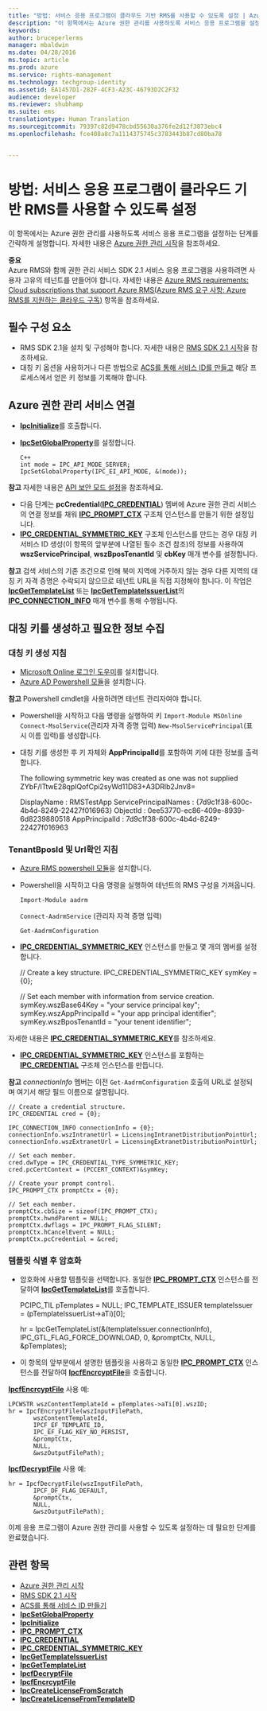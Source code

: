 ```yaml
---
title: "방법: 서비스 응용 프로그램이 클라우드 기반 RMS를 사용할 수 있도록 설정 | Azure RMS"
description: "이 항목에서는 Azure 권한 관리를 사용하도록 서비스 응용 프로그램을 설정하는 단계를 간략하게 설명합니다."
keywords: 
author: bruceperlerms
manager: mbaldwin
ms.date: 04/28/2016
ms.topic: article
ms.prod: azure
ms.service: rights-management
ms.technology: techgroup-identity
ms.assetid: EA1457D1-282F-4CF3-A23C-46793D2C2F32
audience: developer
ms.reviewer: shubhamp
ms.suite: ems
translationtype: Human Translation
ms.sourcegitcommit: 79397c82d9478cbd55630a376fe2d12f3873ebc4
ms.openlocfilehash: fce408a8c7a1114375745c3783443b87cd80ba78


---
```


# 방법: 서비스 응용 프로그램이 클라우드 기반 RMS를 사용할 수 있도록 설정

이 항목에서는 Azure 권한 관리를 사용하도록 서비스 응용 프로그램을 설정하는 단계를 간략하게 설명합니다. 자세한 내용은 [Azure 권한 관리 시작](https://technet.microsoft.com/library/jj585016.aspx)을 참조하세요.

**중요**  
Azure RMS와 함께 권한 관리 서비스 SDK 2.1 서비스 응용 프로그램을 사용하려면 사용자 고유의 테넌트를 만들어야 합니다. 자세한 내용은 [Azure RMS requirements: Cloud subscriptions that support Azure RMS(Azure RMS 요구 사항: Azure RMS를 지원하는 클라우드 구독)](../get-started/requirements-subscriptions.md) 항목을 참조하세요.

## 필수 구성 요소

-   RMS SDK 2.1을 설치 및 구성해야 합니다. 자세한 내용은 [RMS SDK 2.1 시작](getting-started-with-ad-rms-2-0.md)을 참조하세요.
-   대칭 키 옵션을 사용하거나 다른 방법으로 [ACS를 통해 서비스 ID를 만들고](https://msdn.microsoft.com/en-us/library/gg185924.aspx) 해당 프로세스에서 얻은 키 정보를 기록해야 합니다.

## Azure 권한 관리 서비스 연결

-   [**IpcInitialize**](/rights-management/sdk/2.1/api/win/functions#msipc_ipcinitialize)를 호출합니다.
-   [**IpcSetGlobalProperty**](/rights-management/sdk/2.1/api/win/functions#msipc_ipcsetglobalproperty)를 설정합니다.

        C++
        int mode = IPC_API_MODE_SERVER;
        IpcSetGlobalProperty(IPC_EI_API_MODE, &(mode));


  **참고** 자세한 내용은 [API 보안 모드 설정](setting-the-api-security-mode-api-mode.md)을 참조하세요.

     
-   다음 단계는 **pcCredential**([**IPC\_CREDENTIAL**](/rights-management/sdk/2.1/api/win/ipc_credential#msipc_ipc_credential)) 멤버에 Azure 권한 관리 서비스의 연결 정보를 채워 [**IPC\_PROMPT\_CTX**](/rights-management/sdk/2.1/api/win/ipc_prompt_ctx#msipc_ipc_prompt_ctx) 구조체 인스턴스를 만들기 위한 설정입니다.
-   [**IPC\_CREDENTIAL\_SYMMETRIC\_KEY**](/rights-management/sdk/2.1/api/win/ipc_credential_symmetric_key#msipc_ipc_credential_symmetric_key) 구조체 인스턴스를 만드는 경우 대칭 키 서비스 ID 생성(이 항목의 앞부분에 나열된 필수 조건 참조)의 정보를 사용하여 **wszServicePrincipal**, **wszBposTenantId** 및 **cbKey** 매개 변수를 설정합니다.

**참고** 검색 서비스의 기존 조건으로 인해 북미 지역에 거주하지 않는 경우 다른 지역의 대칭 키 자격 증명은 수락되지 않으므로 테넌트 URL을 직접 지정해야 합니다. 이 작업은 [**IpcGetTemplateList**](/rights-management/sdk/2.1/api/win/functions#msipc_ipcgettemplatelist) 또는 [**IpcGetTemplateIssuerList**](/rights-management/sdk/2.1/api/win/functions#msipc_ipcgettemplateissuerlist)의 [**IPC\_CONNECTION\_INFO**](/rights-management/sdk/2.1/api/win/ipc_connection_info#msipc_ipc_connection_info) 매개 변수를 통해 수행됩니다.

## 대칭 키를 생성하고 필요한 정보 수집

### 대칭 키 생성 지침

-   [Microsoft Online 로그인 도우미](http://go.microsoft.com/fwlink/p/?LinkID=286152)를 설치합니다.
-   [Azure AD Powershell 모듈](https://bposast.vo.msecnd.net/MSOPMW/8073.4/amd64/AdministrationConfig-en.msi)을 설치합니다.

**참고** Powershell cmdlet을 사용하려면 테넌트 관리자여야 합니다.

-   Powershell을 시작하고 다음 명령을 실행하여 키        `Import-Module MSOnline`
            `Connect-MsolService`(관리자 자격 증명 입력)        `New-MsolServicePrincipal`(표시 이름 입력)를 생성합니다.
-   대칭 키를 생성한 후 키 자체와 **AppPrincipalId**를 포함하여 키에 대한 정보를 출력합니다.


    The following symmetric key was created as one was not supplied ZYbF/lTtwE28qplQofCpi2syWd11D83+A3DRlb2Jnv8=

    DisplayName : RMSTestApp ServicePrincipalNames : {7d9c1f38-600c-4b4d-8249-22427f016963} ObjectId : 0ee53770-ec86-409e-8939-6d8239880518 AppPrincipalId : 7d9c1f38-600c-4b4d-8249-22427f016963


### **TenantBposId** 및 **Url**확인 지침

-   [Azure RMS powershell 모듈](https://technet.microsoft.com/en-us/library/jj585012.aspx)을 설치합니다.
-   Powershell을 시작하고 다음 명령을 실행하여 테넌트의 RMS 구성을 가져옵니다.

    `Import-Module aadrm`

    `Connect-AadrmService` (관리자 자격 증명 입력)

    `Get-AadrmConfiguration`


-   [**IPC\_CREDENTIAL\_SYMMETRIC\_KEY**](/rights-management/sdk/2.1/api/win/ipc_credential_symmetric_key#msipc_ipc_credential_symmetric_key) 인스턴스를 만들고 몇 개의 멤버를 설정합니다.

    // Create a key structure.
    IPC_CREDENTIAL_SYMMETRIC_KEY symKey = {0};

    // Set each member with information from service creation.
    symKey.wszBase64Key = "your service principal key"; symKey.wszAppPrincipalId = "your app principal identifier"; symKey.wszBposTenantId = "your tenent identifier";


자세한 내용은 [**IPC\_CREDENTIAL\_SYMMETRIC\_KEY**](/rights-management/sdk/2.1/api/win/ipc_credential_symmetric_key#msipc_ipc_credential_symmetric_key)를 참조하세요.

-   [**IPC\_CREDENTIAL\_SYMMETRIC\_KEY**](/rights-management/sdk/2.1/api/win/ipc_credential_symmetric_key#msipc_ipc_credential_symmetric_key) 인스턴스를 포함하는 [**IPC\_CREDENTIAL**](/rights-management/sdk/2.1/api/win/ipc_credential#msipc_ipc_credential) 구조체 인스턴스를 만듭니다.

**참고** *connectionInfo* 멤버는 이전 `Get-AadrmConfiguration` 호출의 URL로 설정되며 여기서 해당 필드 이름으로 설명됩니다.

    // Create a credential structure.
    IPC_CREDENTIAL cred = {0};

    IPC_CONNECTION_INFO connectionInfo = {0};
    connectionInfo.wszIntranetUrl = LicensingIntranetDistributionPointUrl;
    connectionInfo.wszExtranetUrl = LicensingExtranetDistributionPointUrl;

    // Set each member.
    cred.dwType = IPC_CREDENTIAL_TYPE_SYMMETRIC_KEY;
    cred.pcCertContext = (PCCERT_CONTEXT)&symKey;

    // Create your prompt control.
    IPC_PROMPT_CTX promptCtx = {0};

    // Set each member.
    promptCtx.cbSize = sizeof(IPC_PROMPT_CTX);
    promptCtx.hwndParent = NULL;
    promptCtx.dwflags = IPC_PROMPT_FLAG_SILENT;
    promptCtx.hCancelEvent = NULL;
    promptCtx.pcCredential = &cred;

### 템플릿 식별 후 암호화

-   암호화에 사용할 템플릿을 선택합니다.
    동일한 [**IPC\_PROMPT\_CTX**](/rights-management/sdk/2.1/api/win/ipc_prompt_ctx#msipc_ipc_prompt_ctx) 인스턴스를 전달하여 [**IpcGetTemplateList**](/rights-management/sdk/2.1/api/win/functions#msipc_ipcgettemplatelist)를 호출합니다.


    PCIPC_TIL pTemplates = NULL; IPC_TEMPLATE_ISSUER templateIssuer = (pTemplateIssuerList->aTi)[0];

    hr = IpcGetTemplateList(&(templateIssuer.connectionInfo),        IPC_GTL_FLAG_FORCE_DOWNLOAD,        0,        &promptCtx,        NULL,        &pTemplates);


-   이 항목의 앞부분에서 설명한 템플릿을 사용하고 동일한 [**IPC\_PROMPT\_CTX**](/rights-management/sdk/2.1/api/win/ipc_prompt_ctx#msipc_ipc_prompt_ctx) 인스턴스를 전달하여 [**IpcfEncrcyptFile**](/rights-management/sdk/2.1/api/win/functions#msipc_ipcfencryptfile)을 호출합니다.

[**IpcfEncrcyptFile**](/rights-management/sdk/2.1/api/win/functions#msipc_ipcfencryptfile) 사용 예:

    LPCWSTR wszContentTemplateId = pTemplates->aTi[0].wszID;
    hr = IpcfEncryptFile(wszInputFilePath,
           wszContentTemplateId,
           IPCF_EF_TEMPLATE_ID,
           IPC_EF_FLAG_KEY_NO_PERSIST,
           &promptCtx,
           NULL,
           &wszOutputFilePath);

[**IpcfDecryptFile**](/rights-management/sdk/2.1/api/win/functions#msipc_ipcfdecryptfile) 사용 예:

    hr = IpcfDecryptFile(wszInputFilePath,
           IPCF_DF_FLAG_DEFAULT,
           &promptCtx,
           NULL,
           &wszOutputFilePath);

이제 응용 프로그램이 Azure 권한 관리를 사용할 수 있도록 설정하는 데 필요한 단계를 완료했습니다.

## 관련 항목

* [Azure 권한 관리 시작](https://technet.microsoft.com/en-us/library/jj585016.aspx)
* [RMS SDK 2.1 시작](getting-started-with-ad-rms-2-0.md)
* [ACS를 통해 서비스 ID 만들기](https://msdn.microsoft.com/en-us/library/gg185924.aspx)
* [**IpcSetGlobalProperty**](/rights-management/sdk/2.1/api/win/functions#msipc_ipcsetglobalproperty)
* [**IpcInitialize**](/rights-management/sdk/2.1/api/win/functions#msipc_ipcinitialize)
* [**IPC\_PROMPT\_CTX**](/rights-management/sdk/2.1/api/win/ipc_prompt_ctx#msipc_ipc_prompt_ctx)
* [**IPC\_CREDENTIAL**](/rights-management/sdk/2.1/api/win/ipc_credential#msipc_ipc_credential)
* [**IPC\_CREDENTIAL\_SYMMETRIC\_KEY**](/rights-management/sdk/2.1/api/win/ipc_credential_symmetric_key#msipc_ipc_credential_symmetric_key)
* [**IpcGetTemplateIssuerList**](/rights-management/sdk/2.1/api/win/functions#msipc_ipcgettemplateissuerlist)
* [**IpcGetTemplateList**](/rights-management/sdk/2.1/api/win/functions#msipc_ipcgettemplatelist)
* [**IpcfDecryptFile**](/rights-management/sdk/2.1/api/win/functions#msipc_ipcfdecryptfile)
* [**IpcfEncrcyptFile**](/rights-management/sdk/2.1/api/win/functions#msipc_ipcfencryptfile)
* [**IpcCreateLicenseFromScratch**](/rights-management/sdk/2.1/api/win/functions#msipc_ipccreatelicensefromscratch)
* [**IpcCreateLicenseFromTemplateID**](/rights-management/sdk/2.1/api/win/functions#msipc_ipccreatelicensefromtemplateid)
 

 



<!--HONumber=Jul16_HO4-->


